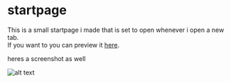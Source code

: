 # startpage
This is a small startpage i made that is set to open whenever i open a new tab.
<br>
If you want to you can preview it 
<a href="https://htmlpreview.github.io/?https://github.com/gabrima/startpage/blob/master/home.html">here</a>.

heres a screenshot as well

![alt text](./screenshot.PNG")
